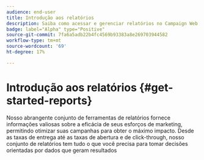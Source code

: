 ```yaml
---
audience: end-user
title: Introdução aos relatórios
description: Saiba como acessar e gerenciar relatórios no Campaign Web
badge: label="Alpha" type="Positive"
source-git-commit: 7fa6a5adb22b4fc4569b93383a8e269703944582
workflow-type: tm+mt
source-wordcount: '69'
ht-degree: 17%

---
```


# Introdução aos relatórios {#get-started-reports}

Nosso abrangente conjunto de ferramentas de relatórios fornece informações valiosas sobre a eficácia de seus esforços de marketing, permitindo otimizar suas campanhas para obter o máximo impacto. Desde as taxas de entrega até as taxas de abertura e de click-through, nosso conjunto de relatórios tem tudo o que você precisa para tomar decisões orientadas por dados que geram resultados&#x200B;
